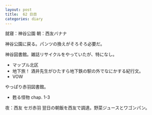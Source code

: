 ```yaml
---
layout: post
title:  62 日目
categories: diary
---
```


就寝：神谷公園
朝：西友バナナ

神谷公園に戻る。パンツの換えがそろそろ必要だ。

神谷図書館。雑誌リサイクルをやっていたが、特になし。
* マップル北区
* 地下旅！
  酒井先生がひたすら地下鉄の駅の外でなにかする紀行文。
* VOW

やっぱり赤羽図書館。
* 甦る怪物 chap. 1-3

夜：西友
セガ赤羽
翌日の朝飯を西友で調達。野菜ジュースとワゴンパン。
